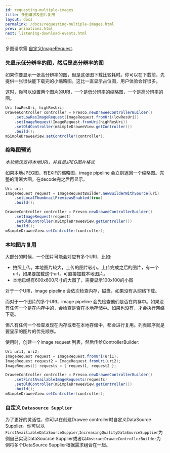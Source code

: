 ```yaml
---
id: requesting-multiple-images
title: 多图请求及图片复用
layout: docs
permalink: /docs/requesting-multiple-images.html
prev: animations.html
next: listening-download-events.html
---
```


多图请求需 [自定义ImageRequest](using-controllerbuilder.html).

### 先显示低分辨率的图，然后是高分辨率的图

如果你要显示一张高分辨率的图，但是这张图下载比较耗时。你可以在下载前，先提供一张很快能下载完的小缩略图。这比一直显示占位图，用户体验会好很多。

这时，你可以设置两个图片的URI，一个是低分辨率的缩略图，一个是高分辨率的图。

```java
Uri lowResUri, highResUri;
DraweeController controller = Fresco.newDraweeControllerBuilder()
    .setLowResImageRequest(ImageRequest.fromUri(lowResUri))
    .setImageRequest(ImageRequest.fromUri(highResUri))
    .setOldController(mSimpleDraweeView.getController())
    .build();
mSimpleDraweeView.setController(controller);
```

### 缩略图预览

*本功能仅支持本地URI，并且是JPEG图片格式*

如果本地JPEG图，有EXIF的缩略图，image pipeline 会立刻返回一个缩略图。完整的清晰大图，在decode完之后再显示。

```java
Uri uri;
ImageRequest request = ImageRequestBuilder.newBuilderWithSource(uri)
    .setLocalThumbnailPreviewsEnabled(true)
    .build();

DraweeController controller = Fresco.newDraweeControllerBuilder()
    .setImageRequest(request)
    .setOldController(mSimpleDraweeView.getController())
    .build();
mSimpleDraweeView.setController(controller);
```


### 本地图片复用

大部分的时候，一个图片可能会对应有多个URI，比如:

* 拍照上传。本地图片较大，上传的图片较小。上传完成之后的图片，有一个url，如果要加载这个url，可直接加载本地图片。
* 本地已经有600x600尺寸的大图了，需要显示100x100的小图

对于一个URI，image pipeline 会依次检查内存，磁盘，如果没有从网络下载。

而对于一个图片的多个URI，image pipeline 会先检查他们是否在内存中。如果没有任何一个是在内存中的，会检查是否在本地存储中。如果也没有，才会执行网络下载。

但凡有任何一个检查发现在内存或者在本地存储中，都会进行复用。列表顺序就是要显示的图片的优先顺序。

使用时，创建一个image request 列表，然后传给ControllerBuilder:

```java
Uri uri1, uri2;
ImageRequest request = ImageRequest.fromUri(uri1);
ImageRequest request2 = ImageRequest.fromUri(uri2);
ImageRequest[] requests = { request1, request2 };

DraweeController controller = Fresco.newDraweeControllerBuilder()
    .setFirstAvailableImageRequests(requests)
    .setOldController(mSimpleDraweeView.getController())
    .build();
mSimpleDraweeView.setController(controller);
```

### 自定义 `Datasource Supplier`
为了更好的灵活性，你可以在创建Drawee controller时自定义DataSource Supplier。你可以以`FirstAvailiableDataSourceSuppier`,`IncreasingQualityDataSourceSupplier`为例自己实现DataSoucrce Supplier或者以`AbstractDraweeControllerBuilder`为例将多个DataSource Supplier根据需求组合在一起。

